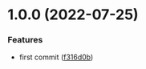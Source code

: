 # 1.0.0 (2022-07-25)


### Features

* first commit ([f316d0b](https://github.com/v-mint/project-zera/commit/f316d0b8a543ea158666e4bf0244325e61748ad2))
